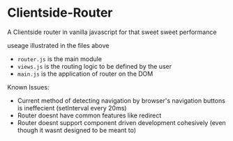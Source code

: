 # Clientside-Router
A Clientside router in vanilla javascript for that sweet sweet performance

useage illustrated in the files above  

- `router.js` is the main module
- `views.js` is the routing logic to be defined by the user
- `main.js` is the application of router on the DOM

Known Issues:
- Current method of detecting navigation by browser's navigation buttons is ineffecient (setInterval every 20ms)
- Router doesnt have common features like redirect
- Router doesnt support component driven development cohesively (even though it wasnt designed to be meant to)
